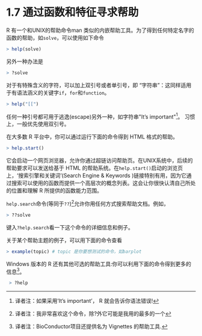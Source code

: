 # 1.7 通过函数和特征寻求帮助
 R 有一个和UNIX的帮助命令man 类似的内嵌帮助工具。为了得到任何特定名字的函数的帮助，如`solve`，可以使用如下命令

```R
> help(solve)
```

另外一种办法是

```R
> ?solve
```

对于有特殊含义的字符，可以加上双引号或者单引号，即 “字符串”：这同样适用于有语法涵义的关键字`if`，`for`和`function`。

```R
> help("[[")
```

任何一种引号都可用于逃逸(escape)另外一种，如字符串"It’s important"[^1]。 习惯上，一般优先使用双引号。

在大多数 R 平台中，你可以通过运行下面的命令得到 HTML 格式的帮助。 

```R
> help.start()
```

它会启动一个网页浏览器，允许你通过超链访问帮助页。在UNIX系统中，后续的帮助要求可以发送给基于 HTML 的帮助系统。在`help.start()`启动的浏览页上，‘搜索引擎和关键词’(Search Engine & Keywords )链接特别有用，因为它通过搜索可以使用的函数而提供一个高层次的概念列表。这会让你很快认清自己所处的位置和理解 R 所提供的函数能力范围。

`help.search`命令(等同于`??`)[^2]允许你用任何方式搜索帮助文档。例如，

```R
> ??solve
```

键入`?help.search`看一下这个命令的详细信息和例子。

关于某个帮助主题的例子，可以用下面的命令查看

```R
> example(topic) # topic 是你要想测试的命令，如barplot 
```

Windows 版本的 R 还有其他可选的帮助工具:你可以利用下面的命令得到更多的信息[^3]。

```R
 > ?help
```



[^1]: 译者注：如果采用’It’s important’， R 就会告诉你语法错误!
[^2]: 译者注：我非常喜欢这个命令，除?外它可能是我用的最多的一个
[^3]: 译者注：BioConductor项目还提供名为 Vignettes 的帮助工具.